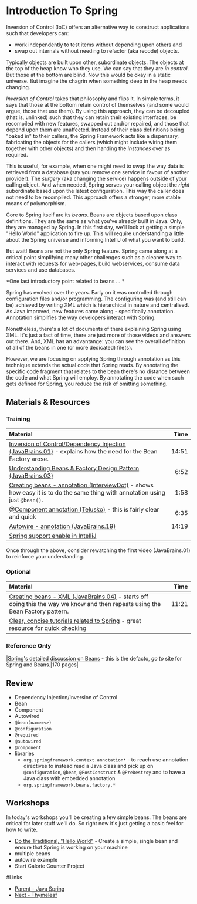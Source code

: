 # Introduction To Spring

Inversion of Control (IoC) offers an alternative way to construct applications such that developers can:
- work independently to test items without depending upon others and 
- swap out internals without needing to refactor (aka recode) objects.

Typically objects are built upon other, subordinate objects.  The objects at the top of the heap know who they use.  We can say that they are *in control*.  But those at the bottom are blind.  Now this would be okay in a static universe.  But imagine the chagrin when something deep in the heap needs changing.  

*Inversion of Control* takes that philosophy and flips it.  In simple terms, it says that those at the bottom retain control of themselves (and some would argue, those that use them).  By using this approach, they can be decoupled (that is, unlinked) such that they can retain their existing interfaces, be recompiled with new features, swapped out and/or repaired, and those that depend upon them are unaffected.  Instead of their class definitions being "baked in" to their callers, the Spring Framework acts like a dispensary, fabricating the objects for the callers (which might include wiring them together with other objects) and then handing the *instances* over as required.

This is useful, for example, when one might need to swap the way data is retrieved from a database (say you remove one service in favour of another provider).  The *surgery* (aka changing the service) happens outside of your calling object.  And when needed, Spring serves your calling object the _right_ subordinate based upon the latest configuration.  This way the caller does not need to be recompiled.  This approach offers a stronger, more stable means of polymorphism.  

Core to Spring itself are its *beans*.  Beans are objects based upon class definitions.  They are the same as what you've already built in Java.  Only, they are managed by Spring.  In this first day, we'll look at getting a simple "Hello World" application to fire up.  This will require understanding a little about the Spring universe and informing IntelliJ of what you want to build.

But wait! Beans are not the only Spring feature.  Spring came along at a critical point simplifying many other challenges such as a cleaner way to interact with requests for web-pages, build webservices, consume data services and use databases.

*One last introductory point related to beans ... *

Spring has evolved over the years.  Early on it was controlled through configuration files and/or programming.  The configuring was (and still can be) achieved by writing XML which is hierarchical in nature and centralised.  As Java improved, new features came along - specifically annotation.  Annotation simplifies the way developers interact with Spring.  

Nonetheless, there's a lot of documents of there explaining Spring using XML.  It's just a fact of time, there are just more of those videos and answers out there.  And, XML has an advantange: you can see the overall definition of all of the beans in one (or more dedicated) file(s).

However, we are focusing on applying Spring through annotation as this technique extends the actual code that Spring reads.  By annotating the specific code fragment that relates to the bean there's no distance between the code and what Spring will employ.  By annotating the code when such gets defined for Spring, you reduce the risk of omitting something.


## Materials & Resources

### Training

| Material | Time |
|:---------|-----:|
|[Inversion of Control/Dependency Injection (JavaBrains.01)](https://www.youtube.com/watch?v=GB8k2-Egfv0&t=714s) - explains how the  need for the Bean Factory arose.|14:51|
|[Understanding Beans &amp; Factory Design Pattern (JavaBrains.03)](https://www.youtube.com/watch?v=xlWwMSu5I70)|6:52|
|[Creating beans - annotation (InterviewDot)](https://www.youtube.com/watch?v=P0m1dW0LJeE) - shows how easy it is to do the same thing with annotation using just `@bean()`.|1:58|
|[@Component annotation (Telusko)](https://www.youtube.com/watch?v=4fZJfqpnyWg) - this is fairly clear and quick |6:35|
|[Autowire - annotation (JavaBrains.19)](https://www.youtube.com/watch?v=IVIhVJJGo68)|14:19|
|[Spring support enable in IntelliJ](https://www.jetbrains.com/help/idea/2016.2/enabling-spring-support.html#plugin)||

Once through the above, consider rewatching the first video (JavaBrains.01) to reinforce your understanding.


### Optional
| Material | Time |
|:---------|-----:|
|[Creating beans - XML (JavaBrains.04)](https://www.youtube.com/watch?v=7c6ZTF6cF88&s=10) - starts off doing this the way we know and then repeats using the Bean Factory pattern.|11:21|
|[Clear, concise tutorials related to Spring](https://www.tutorialspoint.com/spring/spring_ioc_containers.htm) - great resource for quick checking||

### Reference Only
|[Spring's detailed discussion on Beans](http://docs.spring.io/spring/docs/current/spring-framework-reference/html/beans.html) - this is the defacto, *go to* site for Spring and Beans.|170 pages|


## Review
- Dependency Injection/Inversion of Control
- Bean
- Component
- Autowired
- `@bean(name=<>)`
- `@configuration`
- `@required`
- `@autowired`
- `@component`
- libraries
  - `org.springframework.context.annotation*` - to reach use annotation directives to instead read a Java class and pick up on `@configuration`, `@bean`, `@PostConstruct` &amp; `@PreDestroy` and to have a Java class with embedded annotation 
  - `org.springframework.beans.factory.*`


## Workshops
In today's workshops you'll be creating a few simple beans.  The beans are critical for later stuff we'll do.  So right now it's just getting a basic feel for how to write.

- [Do the Traditional, "Hello World"](./workshop/Workshop01.md) - Create a simple, single bean and ensure that Spring is working on your machine
- multiple beans
- autowire example
- Start Calorie Counter Project


#Links
- [Parent - Java Spring](../README.md)
- [Next - Thymeleaf](../thymeleaf/README.md)
